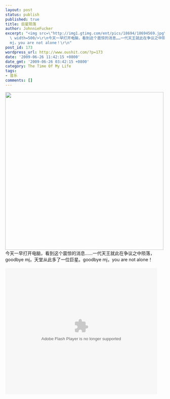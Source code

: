 ```yaml
---
layout: post
status: publish
published: true
title: 巨星陨落
author: JohnnieFucker
excerpt: "<img src=\"http://img1.gtimg.com/ent/pics/18694/18694569.jpg\" alt=\"\"
  \ width=500/>\r\n今天一早打开电脑，看到这个震惊的消息……一代天王就此在争议之中陨落，goodbye mj，天堂从此多了一位巨星。goodbye
  mj，you are not alone！\r\n"
post_id: 173
wordpress_url: http://www.oushit.com/?p=173
date: '2009-06-26 11:42:15 +0800'
date_gmt: '2009-06-26 03:42:15 +0800'
category: The Time Of My Life
tags:
- 音乐
comments: []
---
```

<p><img src="http://img1.gtimg.com/ent/pics/18694/18694569.jpg" alt=""  width=500/><br />
今天一早打开电脑，看到这个震惊的消息……一代天王就此在争议之中陨落，goodbye mj，天堂从此多了一位巨星。goodbye mj，you are not alone！<br />
<!--break--><a id="more-173"></a><br />
<embed src="http://player.youku.com/player.php/sid/XNDMyNzY5MDA=/v.swf" quality="high" width="480" height="400" align="middle" allowScriptAccess="sameDomain" type="application/x-shockwave-flash"></embed></p>
